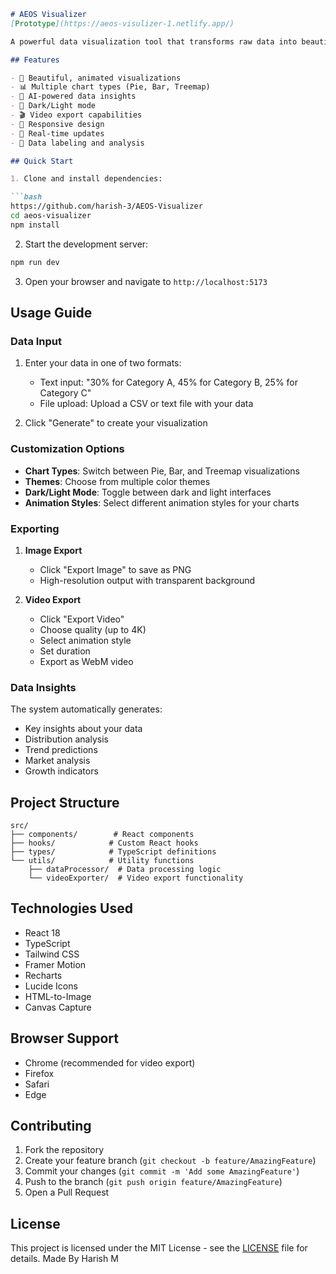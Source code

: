 ```markdown
# AEOS Visualizer
[Prototype](https://aeos-visulizer-1.netlify.app/)

A powerful data visualization tool that transforms raw data into beautiful, animated infographics using AI-powered insights.

## Features

- 🎨 Beautiful, animated visualizations
- 📊 Multiple chart types (Pie, Bar, Treemap)
- 🎯 AI-powered data insights
- 🌙 Dark/Light mode
- 🎬 Video export capabilities
- 📱 Responsive design
- 🔄 Real-time updates
- 💾 Data labeling and analysis

## Quick Start

1. Clone and install dependencies:

```bash
https://github.com/harish-3/AEOS-Visualizer
cd aeos-visualizer
npm install
```

2. Start the development server:

```bash
npm run dev
```

3. Open your browser and navigate to `http://localhost:5173`

## Usage Guide

### Data Input

1. Enter your data in one of two formats:
   - Text input: "30% for Category A, 45% for Category B, 25% for Category C"
   - File upload: Upload a CSV or text file with your data

2. Click "Generate" to create your visualization

### Customization Options

- **Chart Types**: Switch between Pie, Bar, and Treemap visualizations
- **Themes**: Choose from multiple color themes
- **Dark/Light Mode**: Toggle between dark and light interfaces
- **Animation Styles**: Select different animation styles for your charts

### Exporting

1. **Image Export**
   - Click "Export Image" to save as PNG
   - High-resolution output with transparent background

2. **Video Export**
   - Click "Export Video"
   - Choose quality (up to 4K)
   - Select animation style
   - Set duration
   - Export as WebM video

### Data Insights

The system automatically generates:
- Key insights about your data
- Distribution analysis
- Trend predictions
- Market analysis
- Growth indicators

## Project Structure

```
src/
├── components/        # React components
├── hooks/            # Custom React hooks
├── types/            # TypeScript definitions
└── utils/            # Utility functions
    ├── dataProcessor/  # Data processing logic
    └── videoExporter/  # Video export functionality
```

## Technologies Used

- React 18
- TypeScript
- Tailwind CSS
- Framer Motion
- Recharts
- Lucide Icons
- HTML-to-Image
- Canvas Capture

## Browser Support

- Chrome (recommended for video export)
- Firefox
- Safari
- Edge

## Contributing

1. Fork the repository
2. Create your feature branch (`git checkout -b feature/AmazingFeature`)
3. Commit your changes (`git commit -m 'Add some AmazingFeature'`)
4. Push to the branch (`git push origin feature/AmazingFeature`)
5. Open a Pull Request

## License

This project is licensed under the MIT License - see the [LICENSE](LICENSE) file for details.
Made By Harish M
```
